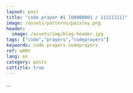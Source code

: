 ```yaml
---
layout: post
title: "code prayer #1 [00000001 / 11111111]"
image: /assets/patterns/paisley.png
header:
  image: /assets/img/blog-header.jpg
tags: ["code","prayers","codeprayers"]
keywords: code prayers codeprayers
ref: w00t
lang: en
category: posts
cattitle: true
---
```


...
